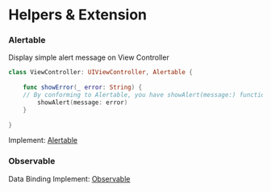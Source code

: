 # Helpers & Extension


### Alertable
Display simple alert message on View Controller

``` Swift 
class ViewController: UIViewController, Alertable {
    
    func showError(_ error: String) {
	// By conforming to Alertable, you have showAlert(message:) function
        showAlert(message: error)
    }
    
}
```
Implement: [Alertable](https://github.com/johnnycuongn/Swift-Helpers-Extensions/tree/main/Alertable)

### Observable
Data Binding 
Implement: [Observable](https://github.com/johnnycuongn/Swift-Helpers-Extensions/tree/main/Observable)

